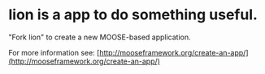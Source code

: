 lion is a app to do something useful.
=====

"Fork lion" to create a new MOOSE-based application.

For more information see: [http://mooseframework.org/create-an-app/](http://mooseframework.org/create-an-app/)
